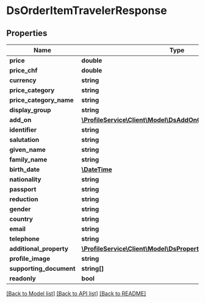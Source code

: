 # DsOrderItemTravelerResponse

## Properties
Name | Type | Description | Notes
------------ | ------------- | ------------- | -------------
**price** | **double** |  | [optional] 
**price_chf** | **double** |  | [optional] 
**currency** | **string** |  | [optional] 
**price_category** | **string** |  | [optional] 
**price_category_name** | **string** |  | [optional] 
**display_group** | **string** |  | [optional] 
**add_on** | [**\ProfileService\Client\Model\DsAddOnConfigurationResponse[]**](DsAddOnConfigurationResponse.md) |  | [optional] 
**identifier** | **string** |  | [optional] 
**salutation** | **string** |  | [optional] 
**given_name** | **string** |  | [optional] 
**family_name** | **string** |  | [optional] 
**birth_date** | [**\DateTime**](\DateTime.md) |  | [optional] 
**nationality** | **string** |  | [optional] 
**passport** | **string** |  | [optional] 
**reduction** | **string** |  | [optional] 
**gender** | **string** |  | [optional] 
**country** | **string** |  | [optional] 
**email** | **string** |  | [optional] 
**telephone** | **string** |  | [optional] 
**additional_property** | [**\ProfileService\Client\Model\DsPropertyValueResponse[]**](DsPropertyValueResponse.md) |  | [optional] 
**profile_image** | **string** |  | [optional] 
**supporting_document** | **string[]** |  | [optional] 
**readonly** | **bool** |  | [optional] 

[[Back to Model list]](../../README.md#documentation-for-models) [[Back to API list]](../../README.md#documentation-for-api-endpoints) [[Back to README]](../../README.md)

